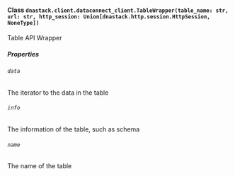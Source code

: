 #### Class `dnastack.client.dataconnect_client.TableWrapper(table_name: str, url: str, http_session: Union[dnastack.http.session.HttpSession, NoneType])`
Table API Wrapper 
##### Properties
###### `data`
The iterator to the data in the table
###### `info`
The information of the table, such as schema
###### `name`
The name of the table